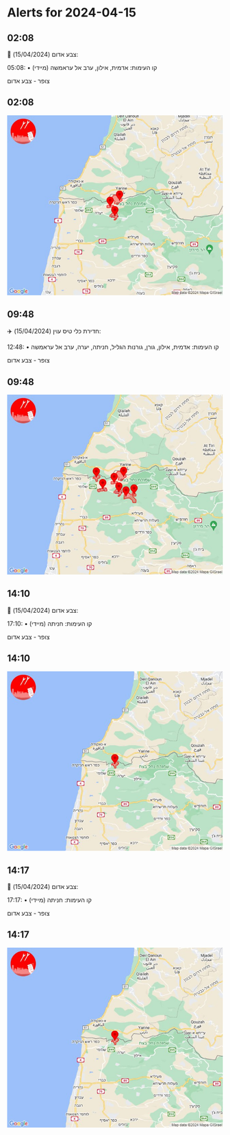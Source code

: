 # Alerts for 2024-04-15

## 02:08

🔴 צבע אדום (15/04/2024):

05:08:
• קו העימות: אדמית, אילון, ערב אל עראמשה (מיידי)

צופר - צבע אדום

## 02:08

![Photo](images/20524.jpg)

## 09:48

✈️ חדירת כלי טיס עוין (15/04/2024):

12:48:
• קו העימות: אדמית, אילון, גורן, גורנות הגליל, חניתה, יערה, ערב אל עראמשה 

צופר - צבע אדום

## 09:48

![Photo](images/20526.jpg)

## 14:10

🔴 צבע אדום (15/04/2024):

17:10:
• קו העימות: חניתה (מיידי)

צופר - צבע אדום

## 14:10

![Photo](images/20528.jpg)

## 14:17

🔴 צבע אדום (15/04/2024):

17:17:
• קו העימות: חניתה (מיידי)

צופר - צבע אדום

## 14:17

![Photo](images/20530.jpg)

